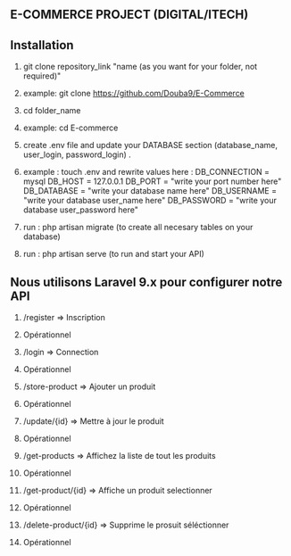 ## E-COMMERCE PROJECT  (DIGITAL/ITECH)

## Installation 

1. git clone repository_link "name (as you want for your folder, not required)" 
1. example: git clone https://github.com/Douba9/E-Commerce

2. cd  folder_name
2. example: cd E-commerce
3. create .env file and update your DATABASE section (database_name, user_login, password_login) . 
3. example : touch .env and rewrite values here : 
                                                    DB_CONNECTION = mysql
                                                    DB_HOST       =  127.0.0.1
                                                    DB_PORT       =  "write your port number here"
                                                    DB_DATABASE   =  "write your database name here"
                                                    DB_USERNAME   =  "write your database user_name here"
                                                    DB_PASSWORD   =  "write your database user_password here"
4. run : php artisan migrate (to create all necesary tables on your database)
5. run : php artisan serve (to run and start your API)


## Nous utilisons Laravel 9.x pour configurer notre API

<!-- route -->

1. /register => Inscription
1. Opérationnel

2. /login => Connection
2. Opérationnel

3. /store-product => Ajouter un produit
3. Opérationnel

4. /update/{id} => Mettre à jour le produit
4. Opérationnel

5. /get-products => Affichez la liste de tout les produits
5. Opérationnel

6. /get-product/{id} => Affiche un produit selectionner
6. Opérationnel

7. /delete-product/{id} => Supprime le prosuit séléctionner
7. Opérationnel
